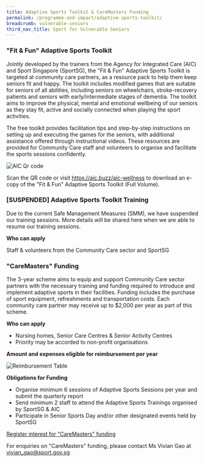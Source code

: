 ```yaml
---
title: Adaptive Sports Toolkit & CareMasters Funding
permalink: /programme-and-impact/adaptive-sports-toolkit/
breadcrumb: vulnerable-seniors
third_nav_title: Sport for Vulnerable Seniors
---
```

### "Fit & Fun" Adaptive Sports Toolkit

Jointly developed by the trainers from the Agency for Integrated Care (AIC) and Sport Singapore (SportSG), the "Fit & Fun" Adaptive Sports Toolkit is targeted at community care partners, as a resource pack to help them keep seniors fit and happy.  The toolkit includes modified games that are suitable for seniors of all abilities, including seniors on wheelchairs, stroke-recovery patients and seniors with early/intermediate stages of dementia.  The toolkit aims to improve the physical, mental and emotional wellbeing of our seniors as they stay fit, active and socially connected when playing the sport activities.

The free toolkit provides facilitation tips and step-by-step instructions on setting up and executing the games for the seniors, with additional assistance offered through instructional videos.  These resources are provided for Community Care staff and volunteers to organise and facilitate the sports sessions confidently.

![AIC Qr code](/images/AIC_QRcode.jpg)

Scan the QR code or visit <https://aic.buzz/aic-wellness> to download an e-copy of the "Fit & Fun" Adaptive Sports Toolkit (Full Volume). 


### [SUSPENDED]                         Adaptive Sports Toolkit Training

Due to the current Safe Management Measures (SMM), we have suspended our training sessions. More details will be shared here when we are able to resume our training sessions.  

__Who can apply__

Staff & volunteers from the Community Care sector and SportSG 


### "CareMasters" Funding

The 3-year scheme aims to equip and support Community Care sector partners with the necessary training and funding required to introduce and implement adaptive sports in their facilities.  Funding includes the purchase of sport equipment, refreshments and transportation costs.  Each community care partner may receive up to $2,000 per year as part of this scheme.

__Who can apply__

* Nursing homes, Senior Care Centres & Senior Activity Centres
* Priority may be accorded to non-profit organisations

__Amount and expenses eligible for reimbursement per year__

![Reimbursement Table](/images/Reimbursement_Table_v2.jpg)

__Obligations for Funding__

* Organise minimum 6 sessions of Adaptive Sports Sessions per year and submit the quarterly report 
* Send minimum 2 staff to attend the Adaptive Sports Trainings organised by SportSG & AIC
* Participate in Senior Sports Day and/or other designated events held by SportSG 

[Register interest for "CareMasters" funding](https://share.hsforms.com/1dKwqsElLQ0G42FHdRjtQVQ3p5mz) 

For enquiries on "CareMasters" funding, please contact Ms Vivian Gao at <vivian_gao@sport.gov.sg>